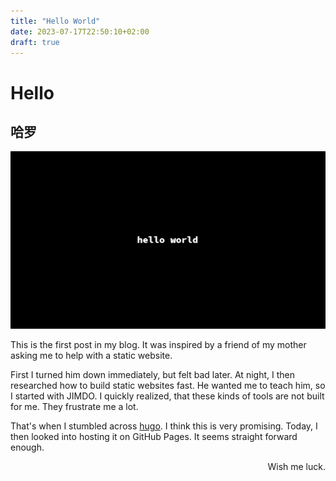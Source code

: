 ```yaml
---
title: "Hello World"
date: 2023-07-17T22:50:10+02:00
draft: true
---
```


# Hello
## 哈罗

![hello world png](hello-world.png)

This is the first post in my blog.
It was inspired by a friend of my mother asking me to help with a static website.

First I turned him down immediately, but felt bad later.
At night, I then researched how to build static websites fast.
He wanted me to teach him, so I started with JIMDO.
I quickly realized, that these kinds of tools are not built for me.
They frustrate me a lot.

That's when I stumbled across [hugo](https://github.com/gohugoio/hugo).
I think this is very promising.
Today, I then looked into hosting it on GitHub Pages.
It seems straight forward enough.

 <p style='text-align: right;'> Wish me luck. </p>
